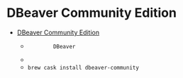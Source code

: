 # DBeaver Community Edition
- [DBeaver Community Edition](https://dbeaver.io/)
  -  			DBeaver		
  - 
  - `brew cask install dbeaver-community`

